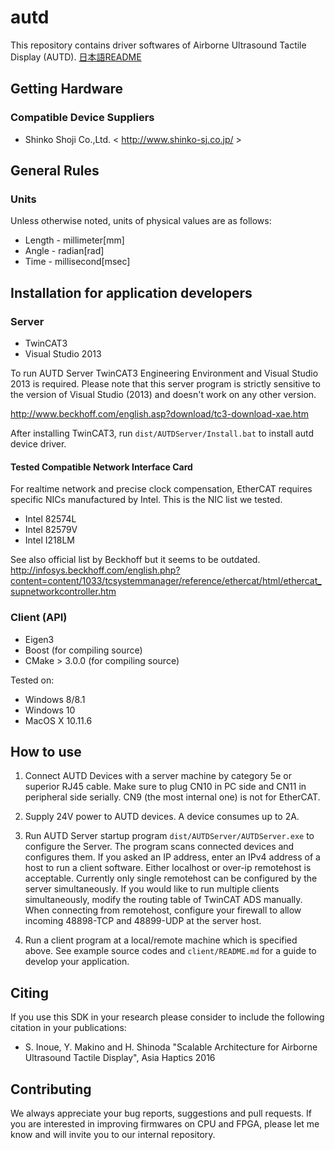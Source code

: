 # autd

This repository contains driver softwares of Airborne Ultrasound Tactile Display (AUTD).
[日本語README](README_ja.md)

## Getting Hardware

### Compatible Device Suppliers

* Shinko Shoji Co.,Ltd. < http://www.shinko-sj.co.jp/ >

## General Rules

### Units

Unless otherwise noted, units of physical values are as follows:

* Length - millimeter[mm]
* Angle  - radian[rad]
* Time   - millisecond[msec]

## Installation for application developers

### Server

* TwinCAT3
* Visual Studio 2013

To run AUTD Server TwinCAT3 Engineering Environment and Visual Studio 2013 is required. Please note that this server program is strictly sensitive to the version of Visual Studio (2013) and doesn't work on any other version.

http://www.beckhoff.com/english.asp?download/tc3-download-xae.htm

After installing TwinCAT3, run `dist/AUTDServer/Install.bat` to install autd device driver.

#### Tested Compatible Network Interface Card

For realtime network and precise clock compensation, EtherCAT requires specific NICs manufactured by Intel. This is the NIC list we tested.

* Intel 82574L
* Intel 82579V
* Intel I218LM

See also official list by Beckhoff but it seems to be outdated.
http://infosys.beckhoff.com/english.php?content=content/1033/tcsystemmanager/reference/ethercat/html/ethercat_supnetworkcontroller.htm

### Client (API)

* Eigen3
* Boost (for compiling source)
* CMake > 3.0.0 (for compiling source)

Tested on:

* Windows 8/8.1
* Windows 10
* MacOS X 10.11.6

## How to use

1. Connect AUTD Devices with a server machine by category 5e or superior RJ45 cable. Make sure to plug CN10 in PC side and CN11 in peripheral side serially.  CN9 (the most internal one) is not for EtherCAT.

2. Supply 24V power to AUTD devices. A device consumes up to 2A.

3. Run AUTD Server startup program `dist/AUTDServer/AUTDServer.exe` to configure the Server. The program scans connected devices and configures them. If you asked an IP address, enter an IPv4 address of a host to run a client software. Either localhost or over-ip remotehost is acceptable. Currently only single remotehost can be configured by the server simultaneously. If you would like to run multiple clients simultaneously, modify the routing table of TwinCAT ADS manually. When connecting from remotehost, configure your firewall to allow incoming 48898-TCP and 48899-UDP at the server host.

4. Run a client program at a local/remote machine which is specified above. See example source codes and `client/README.md` for a guide to develop your application.

## Citing

If you use this SDK in your research please consider to include the following citation in your publications:

* S. Inoue, Y. Makino and H. Shinoda "Scalable Architecture for Airborne Ultrasound Tactile Display", Asia Haptics 2016

## Contributing

We always appreciate your bug reports, suggestions and pull requests. If you are interested in improving firmwares on CPU and FPGA, please let me know and will invite you to our internal repository.
